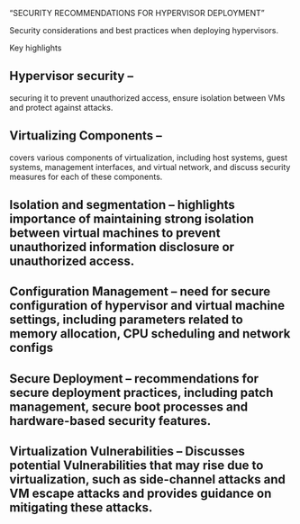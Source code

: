 “SECURITY RECOMMENDATIONS FOR HYPERVISOR DEPLOYMENT”

Security considerations and best practices when deploying hypervisors.  

Key highlights

## Hypervisor security – 

securing it to prevent unauthorized access, ensure isolation between VMs and protect against attacks.

## Virtualizing Components – 
covers various components of virtualization, including host systems, guest systems, management interfaces, and virtual network, and discuss security measures for each of these components. 

## Isolation and segmentation – highlights importance of maintaining strong isolation between virtual machines to prevent unauthorized information disclosure or unauthorized access.

## Configuration Management – need for secure configuration of hypervisor and virtual machine settings, including parameters related to memory allocation, CPU scheduling and network configs

## Secure Deployment – recommendations for secure deployment practices, including patch management, secure boot processes and hardware-based security features.

## Virtualization Vulnerabilities – Discusses potential Vulnerabilities that may rise due to virtualization, such as side-channel attacks and VM escape attacks and provides guidance on mitigating these attacks.
